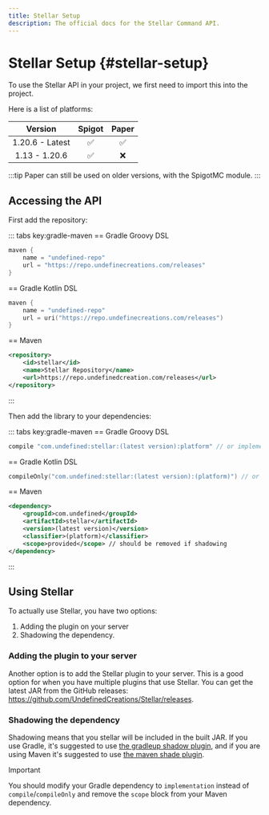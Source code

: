 ```yaml
---
title: Stellar Setup
description: The official docs for the Stellar Command API.
---
```


# Stellar Setup {#stellar-setup}

To use the Stellar API in your project, we first need to import this into the project.

Here is a list of platforms:

|     Version     | Spigot | Paper |
|:---------------:|:------:|:-----:|
| 1.20.6 - Latest |   ✅    |   ✅   |
|  1.13 - 1.20.6  |   ✅    |   ❌   |

:::tip
Paper can still be used on older versions, with the SpigotMC module.
:::

## Accessing the API

First add the repository:

::: tabs key:gradle-maven
== Gradle Groovy DSL
```groovy
maven {
    name = "undefined-repo"
    url = "https://repo.undefinecreations.com/releases"
}
```
== Gradle Kotlin DSL
```kts
maven {
    name = "undefined-repo"
    url = uri("https://repo.undefinecreations.com/releases")
}
```
== Maven
```xml
<repository>
    <id>stellar</id>
    <name>Stellar Repository</name>
    <url>https://repo.undefinedcreation.com/releases</url>
</repository>
```
:::

Then add the library to your dependencies:

::: tabs key:gradle-maven
== Gradle Groovy DSL
```groovy
compile "com.undefined:stellar:(latest version):platform" // or implementation if shadowing
```
== Gradle Kotlin DSL
```kts
compileOnly("com.undefined:stellar:(latest version):(platform)") // or implementation if shadowing
```
== Maven
```xml
<dependency>
    <groupId>com.undefined</groupId>
    <artifactId>stellar</artifactId>
    <version>(latest version)</version>
    <classifier>(platform)</classifier>
    <scope>provided</scope> // should be removed if shadowing
</dependency>
```
:::

## Using Stellar

To actually use Stellar, you have two options:

1. Adding the plugin on your server
2. Shadowing the dependency.

### Adding the plugin to your server

Another option is to add the Stellar plugin to your server. This is a good option for when you have multiple plugins that use Stellar. You can get the latest JAR from the GitHub releases: https://github.com/UndefinedCreations/Stellar/releases.

### Shadowing the dependency

Shadowing means that you stellar will be included in the built JAR. If you use Gradle, it's suggested to use [the gradleup shadow plugin](https://gradleup.com/shadow/getting-started/), and if you are using Maven it's suggested to use [the maven shade plugin](https://maven.apache.org/plugins/maven-shade-plugin/usage.html).

> [!IMPORTANT]
> You should modify your Gradle dependency to `implementation` instead of `compile`/`compileOnly` and remove the `scope` block from your Maven dependency.